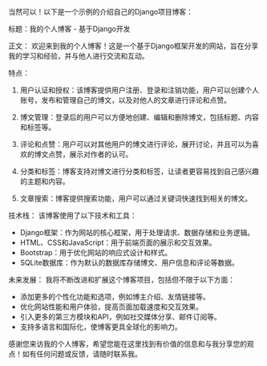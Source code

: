 当然可以！以下是一个示例的介绍自己的Django项目博客：

标题：我的个人博客 - 基于Django开发

正文：
欢迎来到我的个人博客！这是一个基于Django框架开发的网站，旨在分享我的学习和经验，并与他人进行交流和互动。

特点：
1. 用户认证和授权：该博客提供用户注册、登录和注销功能，用户可以创建个人账号，发布和管理自己的博文，以及对他人的文章进行评论和点赞。

2. 博文管理：登录后的用户可以方便地创建、编辑和删除博文，包括标题、内容和标签等。

3. 评论和点赞：用户可以对其他用户的博文进行评论，展开讨论，并且可以为喜欢的博文点赞，展示对作者的认可。

4. 分类和标签：博客支持对博文进行分类和标签，让读者更容易找到自己感兴趣的主题和内容。

5. 文章搜索：博客提供搜索功能，用户可以通过关键词快速找到相关的博文。

技术栈：
该博客使用了以下技术和工具：
- Django框架：作为网站的核心框架，用于处理请求、数据存储和业务逻辑。
- HTML、CSS和JavaScript：用于前端页面的展示和交互效果。
- Bootstrap：用于优化网站的响应式设计和样式。
- SQLite数据库：作为默认的数据库存储博文、用户信息和评论等数据。

未来发展：
我将不断改进和扩展这个博客项目，包括但不限于以下方面：
- 添加更多的个性化功能和选项，例如博主介绍、友情链接等。
- 优化网站性能和用户体验，提高页面加载速度和交互效果。
- 引入更多的第三方模块和API，例如社交媒体分享、邮件订阅等。
- 支持多语言和国际化，使博客更具全球化的影响力。

感谢您来访我的个人博客，希望您能在这里找到有价值的信息和与我分享您的观点！如有任何问题或反馈，请随时联系我。
